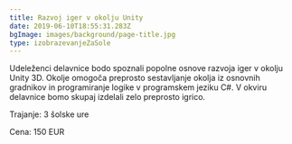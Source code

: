 ```yaml
---
title: Razvoj iger v okolju Unity
date: 2019-06-10T18:55:31.283Z
bgImage: images/background/page-title.jpg
type: izobrazevanjeZaSole
---
```

Udeleženci delavnice bodo spoznali popolne osnove razvoja iger v okolju Unity 3D. Okolje omogoča preprosto sestavljanje okolja iz osnovnih gradnikov in programiranje logike v programskem jeziku C#. V okviru delavnice bomo skupaj izdelali zelo preprosto igrico.

Trajanje: 3 šolske ure

Cena: 150 EUR
